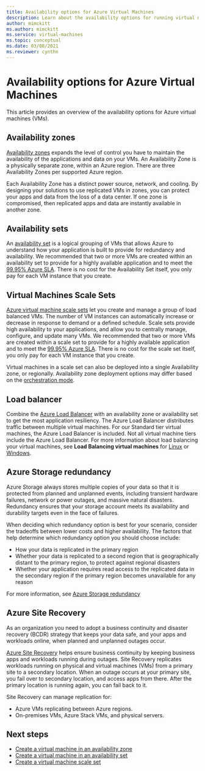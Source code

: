 ```yaml
---
title: Availability options for Azure Virtual Machines
description: Learn about the availability options for running virtual machines in Azure
author: mimckitt
ms.author: mimckitt
ms.service: virtual-machines
ms.topic: conceptual
ms.date: 03/08/2021
ms.reviewer: cynthn
---
```

    
# Availability options for Azure Virtual Machines
This article provides an overview of the availability options for Azure virtual machines (VMs).

## Availability zones

[Availability zones](../availability-zones/az-overview.md?context=/azure/virtual-machines/context/context) expands the level of control you have to maintain the availability of the applications and data on your VMs. An Availability Zone is a physically separate zone, within an Azure region. There are three Availability Zones per supported Azure region. 

Each Availability Zone has a distinct power source, network, and cooling. By designing your solutions to use replicated VMs in zones, you can protect your apps and data from the loss of a data center. If one zone is compromised, then replicated apps and data are instantly available in another zone. 

## Availability sets
An [availability set](avset-overview.md) is a logical grouping of VMs that allows Azure to understand how your application is built to provide for redundancy and availability. We recommended that two or more VMs are created within an availability set to provide for a highly available application and to meet the [99.95% Azure SLA](https://azure.microsoft.com/support/legal/sla/virtual-machines/). There is no cost for the Availability Set itself, you only pay for each VM instance that you create.


## Virtual Machines Scale Sets 

[Azure virtual machine scale sets](../virtual-machine-scale-sets/overview.md?context=/azure/virtual-machines/context/context) let you create and manage a group of load balanced VMs. The number of VM instances can automatically increase or decrease in response to demand or a defined schedule. Scale sets provide high availability to your applications, and allow you to centrally manage, configure, and update many VMs. We recommended that two or more VMs are created within a scale set to provide for a highly available application and to meet the [99.95% Azure SLA](https://azure.microsoft.com/support/legal/sla/virtual-machines/). There is no cost for the scale set itself, you only pay for each VM instance that you create.

Virtual machines in a scale set can also be deployed into a single Availability zone, or regionally. Availability zone deployment options may differ based on the [orchestration mode](../virtual-machine-scale-sets/virtual-machine-scale-sets-orchestration-modes.md?context=/azure/virtual-machines/context/context).

## Load balancer
Combine the [Azure Load Balancer](../load-balancer/load-balancer-overview.md) with an availability zone or availability set to get the most application resiliency. The Azure Load Balancer distributes traffic between multiple virtual machines. For our Standard tier virtual machines, the Azure Load Balancer is included. Not all virtual machine tiers include the Azure Load Balancer. For more information about load balancing your virtual machines, see **Load Balancing virtual machines** for [Linux](linux/tutorial-load-balancer.md) or [Windows](windows/tutorial-load-balancer.md).


## Azure Storage redundancy
Azure Storage always stores multiple copies of your data so that it is protected from planned and unplanned events, including transient hardware failures, network or power outages, and massive natural disasters. Redundancy ensures that your storage account meets its availability and durability targets even in the face of failures.

When deciding which redundancy option is best for your scenario, consider the tradeoffs between lower costs and higher availability. The factors that help determine which redundancy option you should choose include:
- How your data is replicated in the primary region
- Whether your data is replicated to a second region that is geographically distant to the primary region, to protect against regional disasters
- Whether your application requires read access to the replicated data in the secondary region if the primary region becomes unavailable for any reason

For more information, see [Azure Storage redundancy](../storage/common/storage-redundancy.md)

## Azure Site Recovery
As an organization you need to adopt a business continuity and disaster recovery (BCDR) strategy that keeps your data safe, and your apps and workloads online, when planned and unplanned outages occur.

[Azure Site Recovery](../site-recovery/site-recovery-overview.md) helps ensure business continuity by keeping business apps and workloads running during outages. Site Recovery replicates workloads running on physical and virtual machines (VMs) from a primary site to a secondary location. When an outage occurs at your primary site, you fail over to secondary location, and access apps from there. After the primary location is running again, you can fail back to it.

Site Recovery can manage replication for:
- Azure VMs replicating between Azure regions.
- On-premises VMs, Azure Stack VMs, and physical servers.

## Next steps
- [Create a virtual machine in an availability zone](/linux/create-cli-availability-zone.md)
- [Create a virtual machine in an availability set](/linux/tutorial-availability.md)
- [Create a virtual machine scale set](../virtual-machine-scale-sets/quick-create-portal.md)